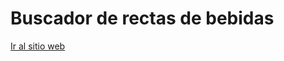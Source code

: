 # Buscador de rectas de bebidas

[Ir al sitio web](https://bebidas-enridev.netlify.app/ "Mixology Menu")
